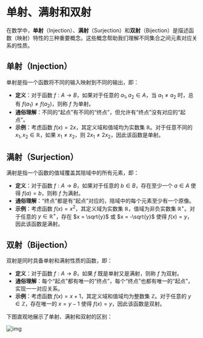 # 单射、满射和双射

在数学中，**单射**（Injection）、**满射**（Surjection）和**双射**（Bijection）是描述函数（映射）特性的三种重要概念。这些概念帮助我们理解不同集合之间元素对应关系的性质。

## 单射（Injection）

单射是指一个函数将不同的输入映射到不同的输出，即：

- **定义**：对于函数 $f: A \to B$，如果对于任意的 $a_1, a_2 \in A$，当 $a_1 \neq a_2$ 时，总有 $f(a_1) \neq f(a_2)$，则称 $f$ 为单射。
- **通俗理解**：不同的“起点”有不同的“终点”，但允许有“终点”没有对应的“起点”。
- **示例**：考虑函数 $f(x) = 2x$，其定义域和值域均为实数集 $\mathbb R$。对于任意不同的 $x_1, x_2 \in \mathbb R$，如果 $x_1 \neq x_2$，则 $2x_1 \neq 2x_2$，因此该函数是单射。

## 满射（Surjection）

满射是指一个函数的值域覆盖其陪域中的所有元素，即：

- **定义**：对于函数 $f: A \to B$，如果对于任意的 $b \in B$，存在至少一个 $a \in A$ 使得 $f(a) = b$，则称 $f$ 为满射。
- **通俗理解**：“终点”都是有“起点”对应的，陪域中的每个元素至少有一个原像。
- **示例**：考虑函数 $f(x) = x^2$，其定义域为实数集 $\mathbb R$，值域为非负实数集 $\mathbb R^+$。对于任意的 $y \in \mathbb R^+$，存在 $x = \sqrt{y}$ 或 $x = -\sqrt{y}$ 使得 $f(x) = y$，因此该函数是满射。

## 双射（Bijection）

双射是同时具备单射和满射性质的函数，即：

- **定义**：对于函数 $f: A \to B$，如果 $f$ 既是单射又是满射，则称 $f$ 为双射。
- **通俗理解**：每个“起点”都有唯一的“终点”，每个“终点”也都有唯一的“起点”，实现一一对应关系。
- **示例**：考虑函数 $f(x) = x + 1$，其定义域和值域均为整数集 $\mathbb Z$。对于任意的 $y \in \mathbb Z$，存在唯一的 $x = y - 1$ 使得 $f(x) = y$，因此该函数是双射。

下图直观地展示了单射、满射和双射的区别：

![img](http://public.file.lvshuhuai.cn/images\6182a8ffef632d027606c7aec04109a1.png)